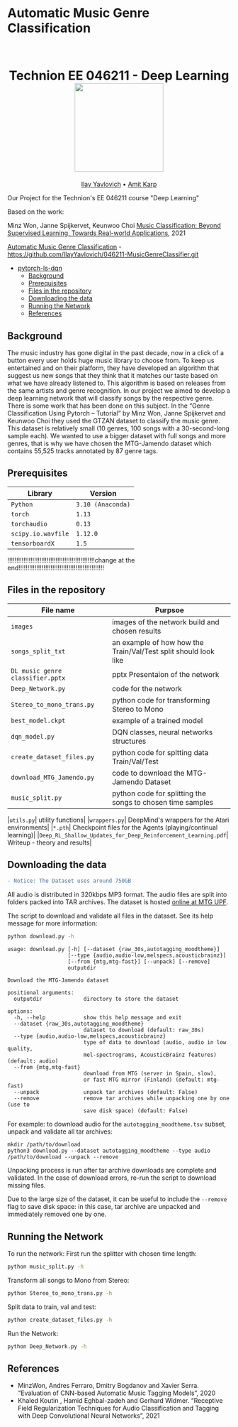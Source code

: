 # Automatic Music Genre Classification
<h1 align="center">
  <br>
Technion EE 046211 - Deep Learning
  <br>
  <img src="https://raw.githubusercontent.com/taldatech/ee046211-deep-learning/main/assets/nn_gumgum.gif" height="200">
</h1>
  <p align="center">
    <a href="https://github.com/IlayYavlovich">Ilay Yavlovich</a> •
    <a href="https://github.com/KarpAmit">Amit Karp</a>
  </p>

Our Project for the Technion's EE 046211 course "Deep Learning"

Based on the work:

Minz Won, Janne Spijkervet, Keunwoo Choi [Music Classification: Beyond Supervised Learning, Towards Real-world Applications](https://music-classification.github.io/tutorial/landing-page.html), 2021

[Automatic Music Genre Classification](https://github.com/IlayYavlovich/046211-MusicGenreClassifier.git) - https://github.com/IlayYavlovich/046211-MusicGenreClassifier.git

- [pytorch-ls-dqn](#pytorch-ls-dqn)
  * [Background](#background)
  * [Prerequisites](#prerequisites)
  * [Files in the repository](#files-in-the-repository)
  * [Downloading the data](#Downloading-the-data)
  * [Running the Network](#Running-the-Network)
  * [References](#references)

## Background
The music industry has gone digital in the past decade, now in a click of a button every user holds huge music library to choose from. To keep us entertained and on their platform, they have developed an algorithm that suggest us new songs that they think that it matches our taste based on what we have already listened to.
This algorithm is based on releases from the same artists and genre recognition.
In our project we aimed to develop a deep learning network that will classify songs by the respective genre. There is some work that has been done on this subject. In the “Genre Classification Using Pytorch – Tutorial” by Minz Won, Janne Spijkervet and Keunwoo Choi they used the GTZAN dataset to classify the music genre. This dataset is relatively small (10 genres, 100 songs with a 30-second-long sample each). We wanted to use a bigger dataset with full songs and more genres, that is why we have chosen the MTG-Jamendo dataset which contains 55,525 tracks annotated by 87 genre tags.



## Prerequisites
|Library         | Version |
|----------------------|----|
|`Python`|  `3.10 (Anaconda)`|
|`torch`|  `1.13`|
|`torchaudio`|  `0.13`|
|`scipy.io.wavfile`|  `1.12.0`|
|`tensorboardX`|  `1.5`|

!!!!!!!!!!!!!!!!!!!!!!!!!!!!!!!!!!!!!!!!!!!!!!!!!change at the end!!!!!!!!!!!!!!!!!!!!!!!!!!!!!!!!!!!!!!!!!!!!!!!!

## Files in the repository

|File name         | Purpsoe |
|----------------------|------|
|`images`| images of the network build and chosen results|
|`songs_split_txt`| an example of how how the Train/Val/Test split should look like|
|`DL music genre classifier.pptx`| pptx Presentaion of the network|
|`Deep_Network.py`| code for the network|
|`Stereo_to_mono_trans.py`| python code for transforming Stereo to Mono|
|`best_model.ckpt`| example of a trained model|
|`dqn_model.py`| DQN classes, neural networks structures|
|`create_dataset_files.py`| python code for spltting data Train/Val/Test|
|`download_MTG_Jamendo.py`| code to download the MTG-Jamendo Dataset|
|`music_split.py`|python code for splitting the songs to chosen time samples|



|`utils.py`| utility functions|
|`wrappers.py`| DeepMind's wrappers for the Atari environments|
|`*.pth`| Checkpoint files for the Agents (playing/continual learning)|
|`Deep_RL_Shallow_Updates_for_Deep_Reinforcement_Learning.pdf`| Writeup - theory and results|


## Downloading the data
```diff
- Notice: The Dataset uses around 750GB
```
All audio is distributed in 320kbps MP3 format. The audio files are split into folders packed into TAR archives. The dataset is hosted [online at MTG UPF](https://essentia.upf.edu/documentation/datasets/mtg-jamendo/).

The script to download and validate all files in the dataset. See its help message for more information:

```bash
python download.py -h
```
```
usage: download.py [-h] [--dataset {raw_30s,autotagging_moodtheme}]
                   [--type {audio,audio-low,melspecs,acousticbrainz}]
                   [--from {mtg,mtg-fast}] [--unpack] [--remove]
                   outputdir

Download the MTG-Jamendo dataset

positional arguments:
  outputdir             directory to store the dataset

options:
  -h, --help            show this help message and exit
  --dataset {raw_30s,autotagging_moodtheme}
                        dataset to download (default: raw_30s)
  --type {audio,audio-low,melspecs,acousticbrainz}
                        type of data to download (audio, audio in low quality,
                        mel-spectrograms, AcousticBrainz features) (default: audio)
  --from {mtg,mtg-fast}
                        download from MTG (server in Spain, slow),
                        or fast MTG mirror (Finland) (default: mtg-fast)
  --unpack              unpack tar archives (default: False)
  --remove              remove tar archives while unpacking one by one (use to
                        save disk space) (default: False)

```

For example: to download audio for the `autotagging_moodtheme.tsv` subset, unpack and validate all tar archives:

```
mkdir /path/to/download
python3 download.py --dataset autotagging_moodtheme --type audio /path/to/download --unpack --remove
```


Unpacking process is run after tar archive downloads are complete and validated. In the case of download errors, re-run the script to download missing files.

Due to the large size of the dataset, it can be useful to include the `--remove` flag to save disk space: in this case, tar archive are unpacked and immediately removed one by one.


## Running the Network

To run the network:
First run the splitter with chosen time length: 
```bash
python music_split.py -h
```

Transform all songs to Mono from Stereo:
```bash
python Stereo_to_mono_trans.py -h
```
Split data to train, val and test:
```bash
python create_dataset_files.py -h
```
Run the Network:
```bash
python Deep_Network.py -h
```

## References
* MinzWon, Andres Ferraro, Dmitry Bogdanov and Xavier Serra. “Evaluation of CNN-based Automatic Music Tagging Models”, 2020
* Khaled Koutin , Hamid Eghbal-zadeh and Gerhard Widmer. “Receptive Field Regularization Techniques for Audio Classification and Tagging with Deep Convolutional Neural Networks”, 2021



